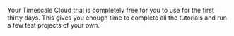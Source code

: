<script>
    export { Highlight };
</script>

<Highlight type="cloud" header="Try for free on Timescale Cloud" button="Try for
free">

Your Timescale Cloud trial is completely free for you to use for the first
thirty days. This gives you enough time to complete all the tutorials and run a
few test projects of your own.

</Highlight>
